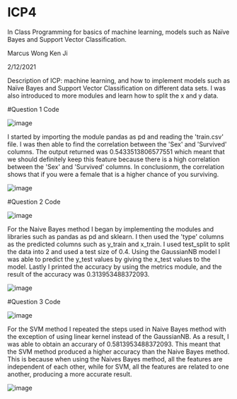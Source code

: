 # ICP4

In Class Programming for basics of machine learning, models such as Naïve Bayes and Support Vector Classification. 

Marcus Wong Ken Ji

2/12/2021

Description of ICP:  machine learning, and how to implement models such as Naïve Bayes and Support Vector Classification on different data sets. I was also introduced to more modules and learn how to split the x and y data.

#Question 1 Code

![image](https://user-images.githubusercontent.com/72952948/107841218-918a5100-6d7e-11eb-90c6-910d1da417c7.png)

I started by importing the module pandas as pd and reading the 'train.csv' file. I was then able to find the correlation between the 'Sex' and 'Survived' columns. The output returned was 0.5433513806577551 which meant that we should definitely keep this feature because there is a high correlation between the 'Sex' and 'Survived' columns. In conclusionm, the correlation shows that if you were a female that is a higher chance of you surviving.

![image](https://user-images.githubusercontent.com/72952948/107841367-e9758780-6d7f-11eb-9f08-82c02faaac36.png)

#Question 2 Code

![image](https://user-images.githubusercontent.com/72952948/107841387-26417e80-6d80-11eb-8ded-3746f7e93122.png)

For the Naive Bayes method I began by implementing the modules and libraries such as pandas as pd and sklearn. I then used the 'type' columns as the predicted columns such as y_train and x_train. I used test_split to split the data into 2 and used a test size of  0.4. Using the GaussianNB model I was able to predict the y_test values by giving the x_test values to the model. Lastly I printed the accuracy by using the metrics module, and the result of the accuracy was 0.313953488372093.

![image](https://user-images.githubusercontent.com/72952948/107841608-e1b6e280-6d81-11eb-8887-3e40339f25da.png)

#Question 3 Code

![image](https://user-images.githubusercontent.com/72952948/107841639-15920800-6d82-11eb-9aab-b08eb658c26a.png)

For the SVM method I repeated the steps used in Naive Bayes method with the exception of using linear kernel instead of the GaussianNB. As a result, I was able to obtain an accurary of 0.5813953488372093. This meant that the SVM method produced a higher accuracy than the Naive Bayes method. This is because when using the Naives Bayes method, all the features are independent of each other, while for SVM, all the features are related to one another, producing a more accurate result.

![image](https://user-images.githubusercontent.com/72952948/107841774-6e15d500-6d83-11eb-9e98-1d08aa230b41.png)



